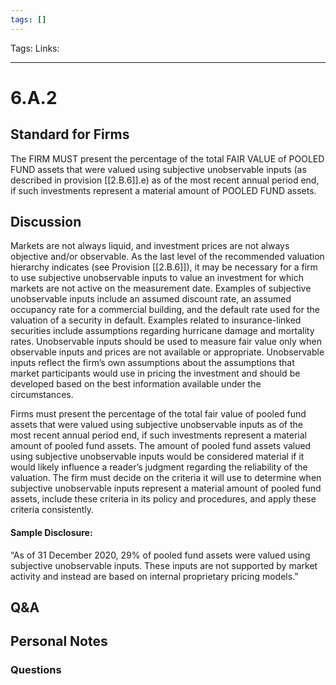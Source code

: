 ```yaml
---
tags: []
---
```

Tags:
Links: 
___
# 6.A.2
## Standard for Firms
The FIRM MUST present the percentage of the total FAIR VALUE of POOLED FUND assets that were valued using subjective unobservable inputs (as described in provision [[2.B.6]].e) as of the most recent annual period end, if such investments represent a material amount of POOLED FUND assets.
## Discussion
Markets are not always liquid, and investment prices are not always objective and/or observable. As the last level of the recommended valuation hierarchy indicates (see Provision [[2.B.6]]), it may be necessary for a firm to use subjective unobservable inputs to value an investment for which markets are not active on the measurement date. Examples of subjective unobservable inputs include an assumed discount rate, an assumed occupancy rate for a commercial building, and the default rate used for the valuation of a security in default. Examples related to insurance-linked securities include assumptions regarding hurricane damage and mortality rates. Unobservable inputs should be used to measure fair value only when observable inputs and prices are not available or appropriate. Unobservable inputs reflect the firm’s own assumptions about the assumptions that market participants would use in pricing the investment and should be developed based on the best information available under the circumstances.

Firms must present the percentage of the total fair value of pooled fund assets that were valued using subjective unobservable inputs as of the most recent annual period end, if such investments represent a material amount of pooled fund assets. The amount of pooled fund assets valued using subjective unobservable inputs would be considered material if it would likely influence a reader’s judgment regarding the reliability of the valuation. The firm must decide on the criteria it will use to determine when subjective unobservable inputs represent a material amount of pooled fund assets, include these criteria in its policy and procedures, and apply these criteria consistently.

#### Sample Disclosure:
“As of 31 December 2020, 29% of pooled fund assets were valued using subjective unobservable inputs. These inputs are not supported by market activity and instead are based on internal proprietary pricing models.”
## Q&A

## Personal Notes

### Questions